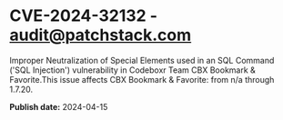 # CVE-2024-32132 - audit@patchstack.com

Improper Neutralization of Special Elements used in an SQL Command ('SQL Injection') vulnerability in Codeboxr Team CBX Bookmark & Favorite.This issue affects CBX Bookmark & Favorite: from n/a through 1.7.20.



**Publish date:** 2024-04-15
